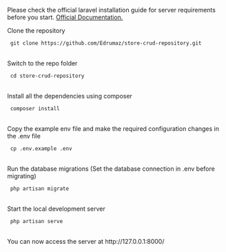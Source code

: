 <p>Please check the official laravel installation guide for server requirements before you start. <a href="https://laravel.com/docs/6.x"> Official Documentation. </a></p>

<p> Clone the repository </p>
<code> git clone https://github.com/Edrumaz/store-crud-repository.git </code><br>
<br><p>Switch to the repo folder </p>
<code> cd store-crud-repository </code><br>
<br><p> Install all the dependencies using composer </p>
<code> composer install </code><br>
<br><p> Copy the example env file and make the required configuration changes in the .env file </p>
<code> cp .env.example .env </code><br>
<br><p> Run the database migrations (Set the database connection in .env before migrating) </p>
<code> php artisan migrate </code><br>
<br><p> Start the local development server </p>
<code> php artisan serve </code><br>
<br><p> You can now access the server at http://127.0.0.1:8000/ </p>

